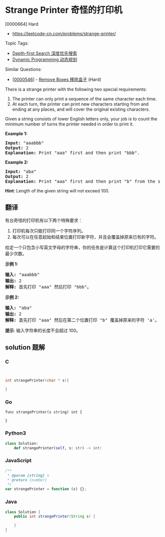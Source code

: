 # Strange Printer 奇怪的打印机

[0000664] Hard

- https://leetcode-cn.com/problems/strange-printer/

Topic Tags:

- [Depth-first Search 深度优先搜索](https://leetcode-cn.com/tag/depth-first-search/)
- [Dynamic Programming 动态规划](https://leetcode-cn.com/tag/dynamic-programming/)

Similar Questions:

- [[0000546](https://leetcode-cn.com/problems/remove-boxes/)] - [Remove Boxes 移除盒子](./0000546.remove-boxes.md) (Hard)

There is a strange printer with the following two special requirements:

1.  The printer can only print a sequence of the same character each time.
2.  At each turn, the printer can print new characters starting from and ending at any places, and will cover the original existing characters.

Given a string consists of lower English letters only, your job is to count the minimum number of turns the printer needed in order to print it.

**Example 1:**

<pre><b>Input:</b> "aaabbb"
<b>Output:</b> 2
<b>Explanation:</b> Print "aaa" first and then print "bbb".
</pre>

**Example 2:**

<pre><b>Input:</b> "aba"
<b>Output:</b> 2
<b>Explanation:</b> Print "aaa" first and then print "b" from the second place of the string, which will cover the existing character 'a'.
</pre>

**Hint**: Length of the given string will not exceed 100.

## 翻译

有台奇怪的打印机有以下两个特殊要求：

1.  打印机每次只能打印同一个字符序列。
2.  每次可以在任意起始和结束位置打印新字符，并且会覆盖掉原来已有的字符。

给定一个只包含小写英文字母的字符串，你的任务是计算这个打印机打印它需要的最少次数。

**示例 1:**

<pre><strong>输入:</strong> "aaabbb"
<strong>输出:</strong> 2
<strong>解释:</strong> 首先打印 "aaa" 然后打印 "bbb"。
</pre>

**示例 2:**

<pre><strong>输入:</strong> "aba"
<strong>输出:</strong> 2
<strong>解释:</strong> 首先打印 "aaa" 然后在第二个位置打印 "b" 覆盖掉原来的字符 'a'。</pre>

**提示**: 输入字符串的长度不会超过 100。

## solution 题解

### C

```c


int strangePrinter(char * s){

}


```

### Go

```golang
func strangePrinter(s string) int {

}
```

### Python3

```python
class Solution:
    def strangePrinter(self, s: str) -> int:

```

### JavaScript

```javascript
/**
 * @param {string} s
 * @return {number}
 */
var strangePrinter = function (s) {};
```

### Java

```java
class Solution {
    public int strangePrinter(String s) {

    }
}
```
